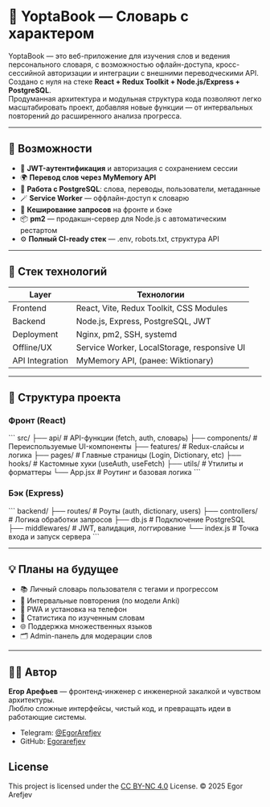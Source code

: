 # 🧠 YoptaBook — Cловарь с характером

YoptaBook — это веб-приложение для изучения слов и ведения персонального словаря, с возможностью офлайн-доступа, кросс-сессийной авторизации и интеграции с внешними переводческими API.  
Создано с нуля на стеке **React + Redux Toolkit + Node.js/Express + PostgreSQL**.  
Продуманная архитектура и модульная структура кода позволяют легко масштабировать проект, добавляя новые функции — от интервальных повторений до расширенного анализа прогресса.

---

## 🚀 Возможности

- 🔐 **JWT-аутентификация** и авторизация с сохранением сессии
- 🌍 **Перевод слов через MyMemory API**
- 🧾 **Работа с PostgreSQL**: слова, переводы, пользователи, метаданные
- 🪄 **Service Worker** — оффлайн-доступ к словарю
- 💾 **Кеширование запросов** на фронте и бэке
- 📦 **pm2** — продакшн-сервер для Node.js с автоматическим рестартом
- ⚙️ **Полный CI-ready стек** — .env, robots.txt, структура API

---

## 🧱 Стек технологий

| Layer          | Технологии                                   |
|----------------|-----------------------------------------------|
| Frontend       | React, Vite, Redux Toolkit, CSS Modules       |
| Backend        | Node.js, Express, PostgreSQL, JWT             |
| Deployment     | Nginx, pm2, SSH, systemd                      |
| Offline/UX     | Service Worker, LocalStorage, responsive UI   |
| API Integration| MyMemory API, (ранее: Wiktionary)             |

---

## 📁 Структура проекта

### Фронт (React)
\`\`\`
src/
├── api/              # API-функции (fetch, auth, словарь)
├── components/       # Переиспользуемые UI-компоненты
├── features/         # Redux-слайсы и логика
├── pages/            # Главные страницы (Login, Dictionary, etc)
├── hooks/            # Кастомные хуки (useAuth, useFetch)
├── utils/            # Утилиты и форматтеры
└── App.jsx           # Роутинг и базовая логика
\`\`\`

### Бэк (Express)
\`\`\`
backend/
├── routes/           # Роуты (auth, dictionary, users)
├── controllers/      # Логика обработки запросов
├── db.js             # Подключение PostgreSQL
├── middlewares/      # JWT, валидация, логгирование
└── index.js          # Точка входа и запуск сервера
\`\`\`

---

## 💡 Планы на будущее

- 📚 Личный словарь пользователя с тегами и прогрессом
- 🔁 Интервальные повторения (по модели Anki)
- 📱 PWA и установка на телефон
- 🧠 Статистика по изученным словам
- 🌐 Поддержка множественных языков
- 🗂️ Admin-панель для модерации слов

---

## 👨‍💻 Автор

**Егор Арефьев** — фронтенд-инженер с инженерной закалкой и чувством архитектуры.  
Люблю сложные интерфейсы, чистый код, и превращать идеи в работающие системы.

- Telegram: [@EgorArefjev](https://t.me/EgorArefjev)
- GitHub: [Egorarefjev](https://github.com/Egorarefjev)

## License
This project is licensed under the [CC BY-NC 4.0](http://creativecommons.org/licenses/by-nc/4.0/) License.
© 2025 Egor Arefjev

